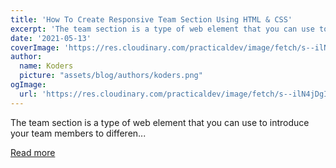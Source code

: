 ```yaml
---
title: 'How To Create Responsive Team Section Using HTML & CSS'
excerpt: 'The team section is a type of web element that you can use to introduce your team members to differen...'
date: '2021-05-13'
coverImage: 'https://res.cloudinary.com/practicaldev/image/fetch/s--ilN4jDgI--/c_imagga_scale,f_auto,fl_progressive,h_420,q_auto,w_1000/https://dev-to-uploads.s3.amazonaws.com/uploads/articles/utq18bduxk6s1xmtqwfq.jpg'
author:
  name: Koders
  picture: "assets/blog/authors/koders.png"
ogImage:
  url: 'https://res.cloudinary.com/practicaldev/image/fetch/s--ilN4jDgI--/c_imagga_scale,f_auto,fl_progressive,h_420,q_auto,w_1000/https://dev-to-uploads.s3.amazonaws.com/uploads/articles/utq18bduxk6s1xmtqwfq.jpg'
---
```


The team section is a type of web element that you can use to introduce your team members to differen...

[Read more](https://dev.to/sonali_roy/how-to-create-responsive-team-section-using-html-css-29b2)
